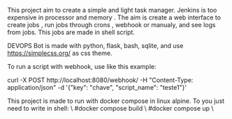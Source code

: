 This project aim to create a simple and light task manager. Jenkins is too expensive in processor and memory .
The aim is create a web interface to create jobs , run jobs through crons , webhook or manualy, and see logs from jobs.
This jobs are made in shell script.


DEVOPS Bot is made with python, flask, bash, sqlite, and use https://simplecss.org/
as css theme.

To run a script with webhook, use like this example:

curl -X POST http://localhost:8080/webhook/   -H "Content-Type: application/json"  -d '{"key": "chave", "script_name": "teste1"}'


This project is made to run with docker compose in linux alpine. To you just need to write in shell: \\
#docker compose build \\
#docker compose up \\
